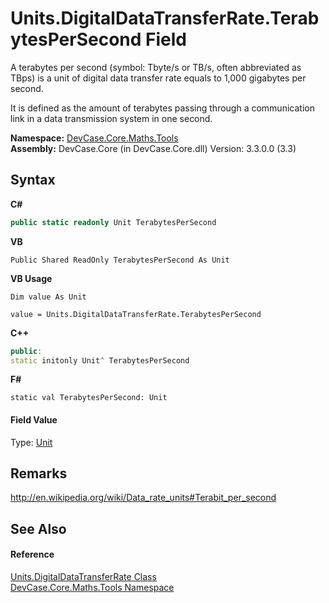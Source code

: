 # Units.DigitalDataTransferRate.TerabytesPerSecond Field
 

A terabytes per second (symbol: Tbyte/s or TB/s, often abbreviated as TBps) is a unit of digital data transfer rate equals to 1,000 gigabytes per second. 

 It is defined as the amount of terabytes passing through a communication link in a data transmission system in one second.

**Namespace:**&nbsp;<a href="N_DevCase_Core_Maths_Tools">DevCase.Core.Maths.Tools</a><br />**Assembly:**&nbsp;DevCase.Core (in DevCase.Core.dll) Version: 3.3.0.0 (3.3)

## Syntax

**C#**<br />
``` C#
public static readonly Unit TerabytesPerSecond
```

**VB**<br />
``` VB
Public Shared ReadOnly TerabytesPerSecond As Unit
```

**VB Usage**<br />
``` VB Usage
Dim value As Unit

value = Units.DigitalDataTransferRate.TerabytesPerSecond

```

**C++**<br />
``` C++
public:
static initonly Unit^ TerabytesPerSecond
```

**F#**<br />
``` F#
static val TerabytesPerSecond: Unit
```


#### Field Value
Type: <a href="T_DevCase_Core_Maths_Unit">Unit</a>

## Remarks
<a href="http://en.wikipedia.org/wiki/Data_rate_units#Terabit_per_second" target="_blank">http://en.wikipedia.org/wiki/Data_rate_units#Terabit_per_second</a>

## See Also


#### Reference
<a href="T_DevCase_Core_Maths_Tools_Units_DigitalDataTransferRate">Units.DigitalDataTransferRate Class</a><br /><a href="N_DevCase_Core_Maths_Tools">DevCase.Core.Maths.Tools Namespace</a><br />